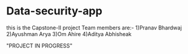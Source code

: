 # Data-security-app
this is the Capstone-II project
Team members are:-
1)Pranav Bhardwaj
2)Ayushman Arya
3)Om Ahire
4)Aditya Abhisheak



"PROJECT IN PROGRESS"
